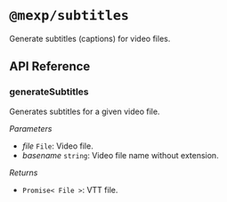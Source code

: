 # `@mexp/subtitles`

Generate subtitles (captions) for video files.

## API Reference

<!-- START TOKEN(Autogenerated API docs) -->

### generateSubtitles

Generates subtitles for a given video file.

_Parameters_

-   _file_ `File`: Video file.
-   _basename_ `string`: Video file name without extension.

_Returns_

-   `Promise< File >`: VTT file.


<!-- END TOKEN(Autogenerated API docs) -->
